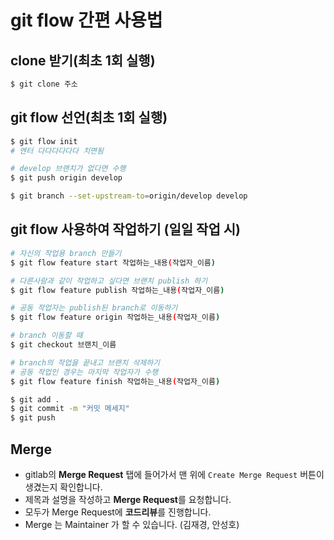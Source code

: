 # git flow 간편 사용법





## clone 받기(최초 1회 실행)

```bash
$ git clone 주소
```





## git flow 선언(최초 1회 실행)

```bash
$ git flow init
# 엔터 다다다다다다 치면됨

# develop 브랜치가 없다면 수행
$ git push origin develop

$ git branch --set-upstream-to=origin/develop develop
```





## git flow 사용하여 작업하기 (일일 작업 시)

```bash
# 자신의 작업용 branch 만들기
$ git flow feature start 작업하는_내용(작업자_이름)

# 다른사람과 같이 작업하고 싶다면 브랜치 publish 하기
$ git flow feature publish 작업하는_내용(작업자_이름)

# 공동 작업자는 publish된 branch로 이동하기
$ git flow feature origin 작업하는_내용(작업자_이름)

# branch 이동할 때
$ git checkout 브랜치_이름

# branch의 작업을 끝내고 브랜치 삭제하기
# 공동 작업인 경우는 마지막 작업자가 수행
$ git flow feature finish 작업하는_내용(작업자_이름)

$ git add .
$ git commit -m "커밋 메세지"
$ git push
```



## Merge

- gitlab의 **Merge Request** 탭에 들어가서 맨 위에 `Create Merge Request` 버튼이 생겼는지 확인합니다.
- 제목과 설명을 작성하고 **Merge Request**를 요청합니다.
- 모두가 Merge Request에 **코드리뷰**를 진행합니다. 
- Merge 는 Maintainer 가 할 수 있습니다. (김재경, 안성호)